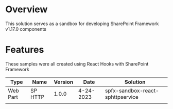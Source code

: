 # Overview

This solution serves as a sandbox for developing SharePoint Framework v1.17.0 components

# Features

These samples were all created using React Hooks with SharePoint Framework

| Type | Name | Version | Date | Solution |
|---|---|---|---|---|
| Web Part | SP HTTP | 1.0.0 | 4-24-2023 | spfx-sandbox-react-sphttpservice |
|  |  |  |  |  |
